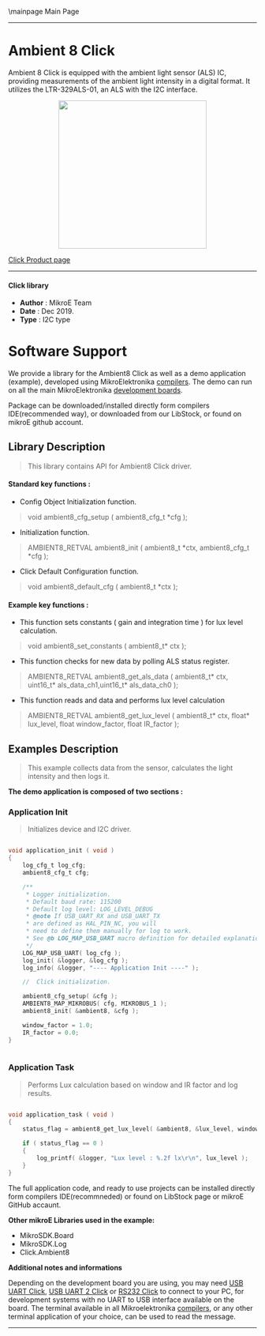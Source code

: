 \mainpage Main Page
 
 

---
# Ambient 8 Click

Ambient 8 Click is equipped with the ambient light sensor (ALS) IC, providing
measurements of the ambient light intensity in a digital format.
It utilizes the LTR-329ALS-01, an ALS with the I2C interface.

<p align="center">
  <img src="https://download.mikroe.com/images/click_for_ide/ambient8_click.png" height=300px>
</p>

[Click Product page](https://www.mikroe.com/ambient-8-click)

---


#### Click library 

- **Author**        : MikroE Team
- **Date**          : Dec 2019.
- **Type**          : I2C type


# Software Support

We provide a library for the Ambient8 Click 
as well as a demo application (example), developed using MikroElektronika 
[compilers](https://shop.mikroe.com/compilers). 
The demo can run on all the main MikroElektronika [development boards](https://shop.mikroe.com/development-boards).

Package can be downloaded/installed directly form compilers IDE(recommended way), or downloaded from our LibStock, or found on mikroE github account. 

## Library Description

> This library contains API for Ambient8 Click driver.

#### Standard key functions :

- Config Object Initialization function.
> void ambient8_cfg_setup ( ambient8_cfg_t *cfg ); 
 
- Initialization function.
> AMBIENT8_RETVAL ambient8_init ( ambient8_t *ctx, ambient8_cfg_t *cfg );

- Click Default Configuration function.
> void ambient8_default_cfg ( ambient8_t *ctx );


#### Example key functions :

- This function sets constants ( gain and integration time ) for lux level calculation.
> void ambient8_set_constants ( ambient8_t* ctx );
 
- This function checks for new data by polling ALS status register.
> AMBIENT8_RETVAL ambient8_get_als_data ( ambient8_t* ctx, uint16_t* als_data_ch1,uint16_t* als_data_ch0 );

- This function reads and data and performs lux level calculation
> AMBIENT8_RETVAL ambient8_get_lux_level ( ambient8_t* ctx, float* lux_level, float window_factor, float IR_factor );

## Examples Description

> This example collects data from the sensor, calculates the light intensity and then logs it. 

**The demo application is composed of two sections :**

### Application Init 

> Initializes device and I2C driver.

```c

void application_init ( void )
{
    log_cfg_t log_cfg;
    ambient8_cfg_t cfg;

    /** 
     * Logger initialization.
     * Default baud rate: 115200
     * Default log level: LOG_LEVEL_DEBUG
     * @note If USB_UART_RX and USB_UART_TX 
     * are defined as HAL_PIN_NC, you will 
     * need to define them manually for log to work. 
     * See @b LOG_MAP_USB_UART macro definition for detailed explanation.
     */
    LOG_MAP_USB_UART( log_cfg );
    log_init( &logger, &log_cfg );
    log_info( &logger, "---- Application Init ----" );

    //  Click initialization.

    ambient8_cfg_setup( &cfg );
    AMBIENT8_MAP_MIKROBUS( cfg, MIKROBUS_1 );
    ambient8_init( &ambient8, &cfg );

    window_factor = 1.0;
    IR_factor = 0.0;
}
  
```

### Application Task

> Performs Lux calculation based on window and IR factor and log results.

```c

void application_task ( void )
{
    status_flag = ambient8_get_lux_level( &ambient8, &lux_level, window_factor, IR_factor );

    if ( status_flag == 0 )
    {
        log_printf( &logger, "Lux level : %.2f lx\r\n", lux_level );
    }
}  

```

The full application code, and ready to use projects can be  installed directly form compilers IDE(recommneded) or found on LibStock page or mikroE GitHub accaunt.

**Other mikroE Libraries used in the example:** 

- MikroSDK.Board
- MikroSDK.Log
- Click.Ambient8

**Additional notes and informations**

Depending on the development board you are using, you may need 
[USB UART Click](https://shop.mikroe.com/usb-uart-click), 
[USB UART 2 Click](https://shop.mikroe.com/usb-uart-2-click) or 
[RS232 Click](https://shop.mikroe.com/rs232-click) to connect to your PC, for 
development systems with no UART to USB interface available on the board. The 
terminal available in all Mikroelektronika 
[compilers](https://shop.mikroe.com/compilers), or any other terminal application 
of your choice, can be used to read the message.



---
